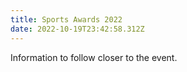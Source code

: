 ```yaml
---
title: Sports Awards 2022
date: 2022-10-19T23:42:58.312Z
---
```

Information to follow closer to the event.